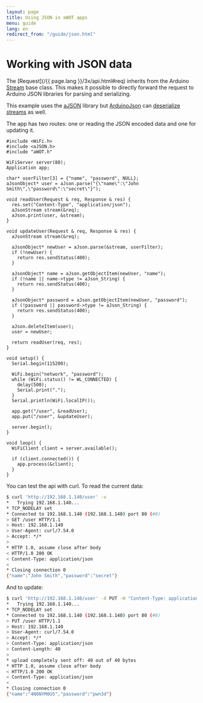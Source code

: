 ```yaml
---
layout: page
title: Using JSON in aWOT apps
menu: guide
lang: en
redirect_from: "/guide/json.html"
---
```

# Working with JSON data

The [Request](/{{ page.lang }}/3x/api.html#req) inherits from the Arduino [Stream](https://www.arduino.cc/reference/en/language/functions/communication/stream/) base class. This makes it possible to directly forward the request to Arduino JSON libraries for parsing and serializing. 

This example uses the [aJSON](https://github.com/interactive-matter/aJson/) library but [ArduinoJson](https://arduinojson.org/) can [deserialize streams](https://arduinojson.org/v6/api/json/deserializejson/) as well. 

The app has two routes: one or reading the JSON encoded data and one for updating it.

```arduino
#include <WiFi.h>
#include <aJSON.h>
#include "aWOT.h"

WiFiServer server(80);
Application app;

char* userFilter[3] = {"name", "password", NULL};
aJsonObject* user = aJson.parse("{\"name\":\"John Smith\",\"password\":\"secret\"}");

void readUser(Request & req, Response & res) {
  res.set("Content-Type", "application/json");
  aJsonStream stream(&req);
  aJson.print(user, &stream);
}

void updateUser(Request & req, Response & res) {
  aJsonStream stream(&req);

  aJsonObject* newUser = aJson.parse(&stream, userFilter);
  if (!newUser) {
    return res.sendStatus(400);
  }

  aJsonObject* name = aJson.getObjectItem(newUser, "name");
  if (!name || name->type != aJson_String) {
    return res.sendStatus(400);
  }

  aJsonObject* password = aJson.getObjectItem(newUser, "password");
  if (!password || password->type != aJson_String) {
    return res.sendStatus(400);
  }

  aJson.deleteItem(user);
  user = newUser;

  return readUser(req, res);
}

void setup() {
  Serial.begin(115200);

  WiFi.begin("network", "password");
  while (WiFi.status() != WL_CONNECTED) {
    delay(500);
    Serial.print(".");
  }
  Serial.println(WiFi.localIP());

  app.get("/user", &readUser);
  app.put("/user", &updateUser);

  server.begin();
}

void loop() {
  WiFiClient client = server.available();

  if (client.connected()) {
    app.process(&client);
  }
}
```

You can test the api with curl. To read the current data:

```sh
$ curl 'http://192.168.1.140/user' -v
*   Trying 192.168.1.140...
* TCP_NODELAY set
* Connected to 192.168.1.140 (192.168.1.140) port 80 (#0)
> GET /user HTTP/1.1
> Host: 192.168.1.140
> User-Agent: curl/7.54.0
> Accept: */*
> 
* HTTP 1.0, assume close after body
< HTTP/1.0 200 OK
< Content-Type: application/json
< 
* Closing connection 0
{"name":"John Smith","password":"secret"}
```

And to update:

```sh
$ curl 'http://192.168.1.140/user' -X PUT -H "Content-Type: application/json" -d '{"name":"4N0NYM0U5", "password":"pwn3d"}' -v
*   Trying 192.168.1.140...
* TCP_NODELAY set
* Connected to 192.168.1.140 (192.168.1.140) port 80 (#0)
> PUT /user HTTP/1.1
> Host: 192.168.1.140
> User-Agent: curl/7.54.0
> Accept: */*
> Content-Type: application/json
> Content-Length: 40
> 
* upload completely sent off: 40 out of 40 bytes
* HTTP 1.0, assume close after body
< HTTP/1.0 200 OK
< Content-Type: application/json
< 
* Closing connection 0
{"name":"4N0NYM0U5","password":"pwn3d"}
```
